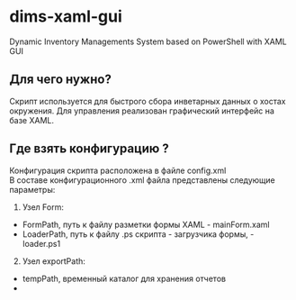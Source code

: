 # dims-xaml-gui
Dynamic Inventory Managements System based on PowerShell with XAML GUI
## Для чего нужно?
Скрипт используется для быстрого сбора инветарных данных о хостах окружения. Для управления реализован графический интерфейс на базе XAML. 
## Где взять конфигурацию ?
Конфигурация скрипта расположена в файле config.xml  
В составе конфигурационного .xml файла представлены следующие параметры:  
1. Узел Form:  
  - FormPath, путь к файлу разметки формы XAML -  mainForm.xaml
  - LoaderPath, путь к файлу .ps скрипта - загрузчика формы, - loader.ps1
2. Узел exportPath:  
  - tempPath, временный каталог для хранения отчетов
  - 

